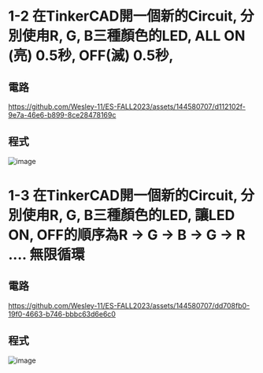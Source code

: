 # 1-2 在TinkerCAD開一個新的Circuit, 分別使甪R, G, B三種顏色的LED, ALL ON (亮) 0.5秒, OFF(滅) 0.5秒,
## 電路
https://github.com/Wesley-11/ES-FALL2023/assets/144580707/d112102f-9e7a-46e6-b899-8ce28478169c
## 程式
![image](https://github.com/Wesley-11/ES-FALL2023/assets/144580707/46979cbf-79e5-4b68-b898-5d1fd82a280a)



# 1-3 在TinkerCAD開一個新的Circuit, 分別使甪R, G, B三種顏色的LED, 讓LED ON, OFF的順序為R → G → B → G → R .... 無限循環
## 電路
https://github.com/Wesley-11/ES-FALL2023/assets/144580707/dd708fb0-19f0-4663-b746-bbbc63d6e6c0
## 程式
![image](https://github.com/Wesley-11/ES-FALL2023/assets/144580707/a1b5fb3e-3b37-4393-be14-a18dca16460f)
